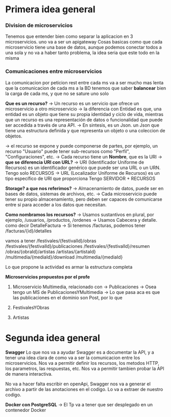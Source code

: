 
# Primera idea general

### Division de microservicios
Tenemos que entender bien como separar la aplicacion en 3 microservicios. uno va a ser un apigateway
Cosas basicas como que cada microservicio tiene una base de datos, aunque podemos conectar todos a una sola y no va a haber tanto problema, la idea seria que este todo en la misma

### Comunicaciones entre microservicios

La comunicacion por peticion rest entre cada ms va a ser mucho mas lenta que la comunicacion de cada ms a la BD
tenemos que saber **balancear** bien la carga de cada ms, y que no se sature uno solo

**Que es un recurso?**
-> Un recurso es un servicio que ofrece un microservicio a otro microservicio
-> la diferencia con Entidad es que, una entidad es un objeto que tiene su propia identidad y ciclo de vida, mientras que un recurso es una representación de datos o funcionalidad que puede ser accedida a través de una API.
-> En sintesis, es un Json. un Json que tiene una estructura definida y que representa un objeto o una coleccion de objetos.

-> el recurso se expone y puede componerse de partes, por ejemplo, un recurso "Usuario" puede tener sub-recursos como "Perfil", "Configuraciones", etc.
-> Cada recurso tiene un **Nombre**, que es la URI
    -> **que se diferencia URI con URL?**
    -> URI (Identificador Uniforme de Recursos) es un identificador genérico que puede ser una URL o un URN.
    Tengo solo RECURSOS
    -> URL (Localizador Uniforme de Recursos) es un tipo específico de URI que proporciona 
    Tengo SERVIDOR + RECURSOS

**Storage? a que nos referimos?**
-> Almacenamiento de datos, puede ser en bases de datos, sistemas de archivos, etc.
-> Cada microservicio puede tener su propio almacenamiento, pero deben ser capaces de comunicarse entre sí para acceder a los datos que necesitan.

**Como nombramos los recursos?**
-> Usamos sustantivos en plural, por ejemplo, /usuarios, /productos, /ordenes
-> Usamos Cabecera y detalle. como decir DetalleFactura
-> Si tenemos /facturas, podemos tener /facturas/{id}/detalles

vamos a tener
/festivales/{festivalId}/obras
/festivales/{festivalId}/publicaciones
/festivales/{festivalId}/resumen
/obras/{obraId}/artistas
/artistas/{artistaId}
/multimedia/{mediaId}/download
/multimedia/{mediaId}


Lo que propone la actividad es armar la estructura completa 

**Microservicios propuestos por el profe**
1. Microservicio Multimedia, relacionado con 
    -> Publicaciones
    -> Osea tengo un MS de PublicacionesYMultimedia
    -> Lo que pasa aca es que las publicaciones en el dominio son Post, por lo que 

2. FestivalesYObras

3. Artistas

# Segunda idea general

**Swagger**
Lo que nos va a ayudar Swagger es a documentar la API, y a tener una idea clara de como va a ser la comunicacion entre los microservicios.
Nos va a permitir definir los recursos, los metodos HTTP, los parametros, las respuestas, etc.
Nos va a permitir tambien probar la API de manera interactiva.

No va a hacer falta escribir en openApi, Swagger nos va a generar el archivo a partir de las anotaciones en el codigo.
Lo va a extraer de nuestro codigo.


**Docker con PostgreSQL**
-> El Tp va a tener que ser desplegado en un contenedor Docker


